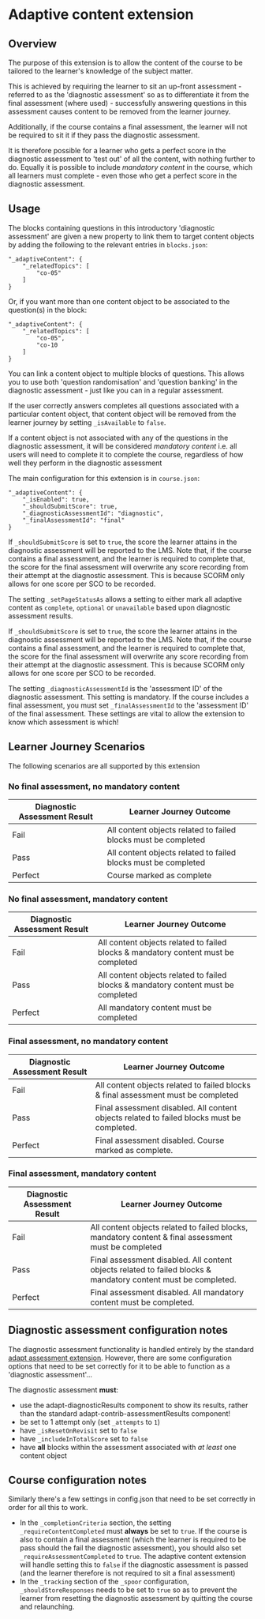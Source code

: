 # Adaptive content extension

## Overview
The purpose of this extension is to allow the content of the course to be tailored to the learner's knowledge of the subject matter.

This is achieved by requiring the learner to sit an up-front assessment - referred to as the 'diagnostic assessment' so as to differentiate it from the final assessment (where used) - successfully answering questions in this assessment causes content to be removed from the learner journey.

Additionally, if the course contains a final assessment, the learner will not be required to sit it if they pass the diagnostic assessment.

It is therefore possible for a learner who gets a perfect score in the diagnostic assessment to 'test out' of all the content, with nothing further to do. Equally it is possible to include _mandatory content_ in the course, which all learners must complete - even those who get a perfect score in the diagnostic assessment.

## Usage

The blocks containing questions in this introductory 'diagnostic assessment' are given a new property to link them to target content objects by adding the following to the relevant entries in `blocks.json`:
```
"_adaptiveContent": {
    "_relatedTopics": [
        "co-05"
    ]
}
```
Or, if you want more than one content object to be associated to the question(s) in the block:
```
"_adaptiveContent": {
    "_relatedTopics": [
        "co-05",
        "co-10
    ]
}
```
You can link a content object to multiple blocks of questions. This allows you to use both 'question randomisation' and 'question banking' in the diagnostic assessment - just like you can in a regular assessment.

If the user correctly answers completes all questions associated with a particular content object, that content object will be removed from the learner journey by setting `_isAvailable` to `false`.

If a content object is not associated with any of the questions in the diagnostic assessment, it will be considered _mandatory content_ i.e. all users will need to complete it to complete the course, regardless of how well they perform in the diagnostic assessment

The main configuration for this extension is in `course.json`:
```
"_adaptiveContent": {
    "_isEnabled": true,
    "_shouldSubmitScore": true,
    "_diagnosticAssessmentId": "diagnostic",
    "_finalAssessmentId": "final"
}
```
If `_shouldSubmitScore` is set to `true`, the score the learner attains in the diagnostic assessment will be reported to the LMS. Note that, if the course contains a final assessment, and the learner is required to complete that, the score for the final assessment will overwrite any score recording from their attempt at the diagnostic assessment. This is because SCORM only allows for one score per SCO to be recorded.

The setting `_setPageStatusAs` allows a setting to either mark all adaptive content as `complete`, `optional` or `unavailable` based upon diagnostic assessment results.

If `_shouldSubmitScore` is set to `true`, the score the learner attains in the diagnostic assessment will be reported to the LMS. Note that, if the course contains a final assessment, and the learner is required to complete that, the score for the final assessment will overwrite any score recording from their attempt at the diagnostic assessment. This is because SCORM only allows for one score per SCO to be recorded.

The setting `_diagnosticAssessmentId` is the 'assessment ID' of the diagnostic assessment. This setting is mandatory. If the course includes a final assessment, you must set `_finalAssessmentId` to the 'assessment ID' of the final assessment. These settings are vital to allow the extension to know which assessment is which!

## Learner Journey Scenarios

The following scenarios are all supported by this extension

### No final assessment, no mandatory content

|Diagnostic Assessment Result|Learner Journey Outcome|
|------|------|
|Fail|All content objects related to failed blocks must be completed|
|Pass|All content objects related to failed blocks must be completed|
|Perfect|Course marked as complete|

### No final assessment,  mandatory content

|Diagnostic Assessment Result|Learner Journey Outcome|
|------|------|
|Fail|All content objects related to failed blocks & mandatory content must be completed|
|Pass|All content objects related to failed blocks & mandatory content must be completed|
|Perfect|All mandatory content must be completed|

### Final assessment, no mandatory content

|Diagnostic Assessment Result|Learner Journey Outcome|
|------|------|
|Fail|All content objects related to failed blocks & final assessment must be completed|
|Pass|Final assessment disabled. All content objects related to failed blocks must be completed.|
|Perfect|Final assessment disabled. Course marked as complete.|

### Final assessment, mandatory content

|Diagnostic Assessment Result|Learner Journey Outcome|
|------|------|
|Fail|All content objects related to failed blocks, mandatory content & final assessment must be completed|
|Pass|Final assessment disabled. All content objects related to failed blocks & mandatory content must be completed.|
|Perfect|Final assessment disabled. All mandatory content must be completed.|

## Diagnostic assessment configuration notes
The diagnostic assessment functionality is handled entirely by the standard [adapt assessment extension](https://github.com/adaptlearning/adapt-contrib-assessment). However, there are some configuration options that need to be set correctly for it to be able to function as a 'diagnostic assessment'...

The diagnostic assessment **must**:
* use the adapt-diagnosticResults component to show its results, rather than the standard adapt-contrib-assessmentResults component!
* be set to 1 attempt only (set `_attempts` to `1`)
* have `_isResetOnRevisit` set to `false`
* have `_includeInTotalScore` set to `false`
* have **all** blocks within the assessment associated with _at least_ one content object

## Course configuration notes
Similarly there's a few settings in config.json that need to be set correctly in order for all this to work.
* In the `_completionCriteria` section, the setting `_requireContentCompleted` must **always** be set to `true`. If the course is also to contain a final assessment (which the learner is required to be pass should the fail the diagnostic assessment), you should also set `_requireAssessmentCompleted` to `true`. The adaptive content extension will handle setting this to `false` if the diagnostic assessment is passed (and the learner therefore is not required to sit a final assessment)
* In the `_tracking` section of the `_spoor` configuration, `_shouldStoreResponses` needs to be set to `true` so as to prevent the learner from resetting the diagnostic assessment by quitting the course and relaunching.
